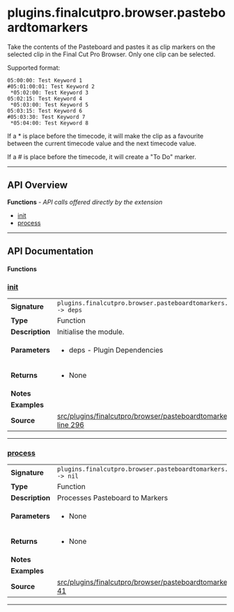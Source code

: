 # plugins.finalcutpro.browser.pasteboardtomarkers

Take the contents of the Pasteboard and pastes it as clip markers on the
selected clip in the Final Cut Pro Browser. Only one clip can be selected.

Supported format:

```
05:00:00: Test Keyword 1
#05:01:00:01: Test Keyword 2
 *05:02:00: Test Keyword 3
05:02:15: Test Keyword 4
 *05:03:00: Test Keyword 5
05:03:15: Test Keyword 6
#05:03:30: Test Keyword 7
 *05:04:00: Test Keyword 8
```

If a * is place before the timecode, it will make the clip as a favourite
between the current timecode value and the next timecode value.

If a # is place before the timecode, it will create a "To Do" marker.

---

## API Overview
**Functions** - _API calls offered directly by the extension_
 * [init](#init)
 * [process](#process)


---

## API Documentation

#### Functions


### [init](#init)

|                                             |                                                                                     |
| --------------------------------------------|-------------------------------------------------------------------------------------|
| **Signature**                               | `plugins.finalcutpro.browser.pasteboardtomarkers.init() -> deps`                                                                    |
| **Type**                                    | Function                                                                     |
| **Description**                             | Initialise the module.                                                                     |
| **Parameters**                              | <ul><li>deps - Plugin Dependencies</li></ul> |
| **Returns**                                 | <ul><li>None</li></ul>          |
| **Notes**                                   | <ul></ul> |
| **Examples**                                | <ul></ul> |
| **Source**                                  | [src/plugins/finalcutpro/browser/pasteboardtomarkers.lua line 296](https://github.com/CommandPost/CommandPost/blob/develop/src/plugins/finalcutpro/browser/pasteboardtomarkers.lua#L296) |

---


### [process](#process)

|                                             |                                                                                     |
| --------------------------------------------|-------------------------------------------------------------------------------------|
| **Signature**                               | `plugins.finalcutpro.browser.pasteboardtomarkers.process() -> nil`                                                                    |
| **Type**                                    | Function                                                                     |
| **Description**                             | Processes Pasteboard to Markers                                                                     |
| **Parameters**                              | <ul><li>None</li></ul> |
| **Returns**                                 | <ul><li>None</li></ul>          |
| **Notes**                                   | <ul></ul> |
| **Examples**                                | <ul></ul> |
| **Source**                                  | [src/plugins/finalcutpro/browser/pasteboardtomarkers.lua line 41](https://github.com/CommandPost/CommandPost/blob/develop/src/plugins/finalcutpro/browser/pasteboardtomarkers.lua#L41) |

---

